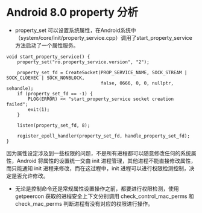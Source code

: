 # Android 8.0 property 分析
- property_set 可以设置系统属性，在Android系统中（system/core/init/property_service.cpp）调用了start_property_service方法启动了一个属性服务。
```
void start_property_service() {
    property_set("ro.property_service.version", "2");

    property_set_fd = CreateSocket(PROP_SERVICE_NAME, SOCK_STREAM | SOCK_CLOEXEC | SOCK_NONBLOCK,
                                   false, 0666, 0, 0, nullptr, sehandle);
    if (property_set_fd == -1) {
        PLOG(ERROR) << "start_property_service socket creation failed";
        exit(1);
    }

    listen(property_set_fd, 8);

    register_epoll_handler(property_set_fd, handle_property_set_fd);
}

```
因为属性设定涉及到一些权限的问题，不是所有进程都可以随意修改任何的系统属性，Android 将属性的设置统一交由 init 进程管理，其他进程不能直接修改属性，
而只能通知 init 进程来修改，而在这过程中，init 进程可以进行权限检测控制，决定是否允许修改。
- 无论是控制命令还是常规属性设置操作之前，都要进行权限检测，使用getpeercon 获取的进程安全上下文分别调用 check_control_mac_perms 和 check_mac_perms 判断进程有没有对应的权限进行操作。
